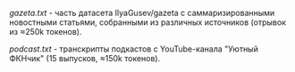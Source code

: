 *gazeta.txt* - часть датасета IlyaGusev/gazeta с саммаризированными новостными статьями, собранными из различных источников (отрывок из ≈250k токенов).

*podcast.txt* - транскрипты подкастов с YouTube-канала "Уютный ФКНчик" (15 выпусков, ≈150k токенов).
